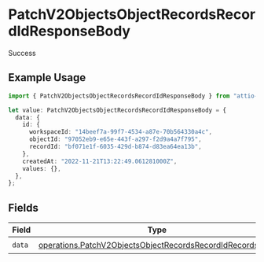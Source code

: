 # PatchV2ObjectsObjectRecordsRecordIdResponseBody

Success

## Example Usage

```typescript
import { PatchV2ObjectsObjectRecordsRecordIdResponseBody } from "attio-js/models/operations";

let value: PatchV2ObjectsObjectRecordsRecordIdResponseBody = {
  data: {
    id: {
      workspaceId: "14beef7a-99f7-4534-a87e-70b564330a4c",
      objectId: "97052eb9-e65e-443f-a297-f2d9a4a7f795",
      recordId: "bf071e1f-6035-429d-b874-d83ea64ea13b",
    },
    createdAt: "2022-11-21T13:22:49.061281000Z",
    values: {},
  },
};
```

## Fields

| Field                                                                                                                                  | Type                                                                                                                                   | Required                                                                                                                               | Description                                                                                                                            |
| -------------------------------------------------------------------------------------------------------------------------------------- | -------------------------------------------------------------------------------------------------------------------------------------- | -------------------------------------------------------------------------------------------------------------------------------------- | -------------------------------------------------------------------------------------------------------------------------------------- |
| `data`                                                                                                                                 | [operations.PatchV2ObjectsObjectRecordsRecordIdRecordsData](../../models/operations/patchv2objectsobjectrecordsrecordidrecordsdata.md) | :heavy_check_mark:                                                                                                                     | N/A                                                                                                                                    |